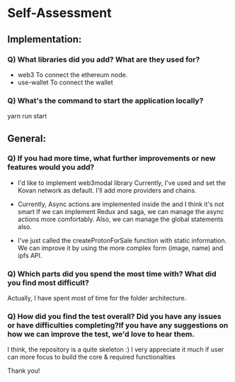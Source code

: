 # Self-Assessment

## Implementation:

### Q) What libraries did you add? What are they used for?
- web3
  To connect the ethereum node.
- use-wallet
  To connect the wallet

### Q) What's the command to start the application locally?
  yarn run start

## General:

### Q) If you had more time, what further improvements or new features would you add?
- I'd like to implement web3modal library 
  Currently, I've used <UseWalletProvider> and set the Kovan network as default.
  I'll add more providers and chains.

- Currently, Async actions are implemented inside the <Component> and I think it's not smart
  If we can implement Redux and saga, we can manage the async actions more comfortably.
  Also, we can manage the global statements also. 

- I've just called the createProtonForSale function with static information.
  We can improve it by using the more complex form (image, name) and ipfs API.

### Q) Which parts did you spend the most time with? What did you find most difficult?
  Actually, I have spent most of time for the folder architecture.

### Q) How did you find the test overall? Did you have any issues or have difficulties completing?If you have any suggestions on how we can improve the test, we'd love to hear them.
  I think, the repository is a quite skeleton :)
  I very appreciate it much if user can more focus to build the core & required functionalties

  Thank you!